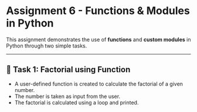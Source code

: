 # Assignment 6 - Functions & Modules in Python

This assignment demonstrates the use of **functions** and **custom modules** in Python through two simple tasks.

---

## 🔹 Task 1: Factorial using Function

- A user-defined function is created to calculate the factorial of a given number.
- The number is taken as input from the user.
- The factorial is calculated using a loop and printed.
